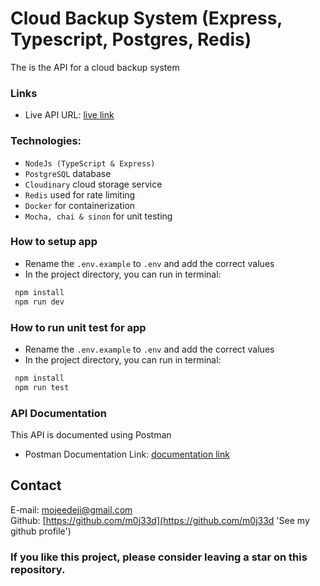 # Cloud Backup System (Express, Typescript, Postgres, Redis)

The is the API for a cloud backup system 

### Links
- Live API URL: [live link](https://cloud-backup-system.onrender.com)


### Technologies:
- `NodeJs (TypeScript & Express)`
- `PostgreSQL` database
- `Cloudinary` cloud storage service
- `Redis` used for rate limiting
- `Docker` for containerization
- `Mocha, chai & sinon` for unit testing


### How to setup app
- Rename the `.env.example` to `.env` and add the correct values
- In the project directory, you can run in terminal:
```bash
 npm install
 npm run dev
```

### How to run unit test for app
- Rename the `.env.example` to `.env` and add the correct values
- In the project directory, you can run in terminal:
```bash
 npm install
 npm run test
```

### API Documentation
This API is documented using Postman
- Postman Documentation Link: [documentation link](https://documenter.getpostman.com/view/21155667/2s9Y5Wyiox)


## Contact

E-mail: [mojeedeji@gmail.com](mojeedeji@gmail.com 'Send an email')\
Github: [https://github.com/m0j33d](https://github.com/m0j33d 'See my github profile')  

### If you like this project, please consider leaving a star on this repository.
